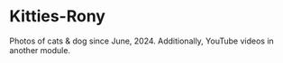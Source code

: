 # Kitties-Rony
Photos of cats &amp; dog since June, 2024. Additionally, YouTube videos in another module.
